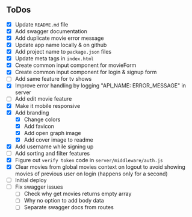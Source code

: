 ## ToDos

- [x] Update `README.md` file
- [x] Add swagger documentation
- [x] Add duplicate movie error message
- [x] Update app name locally & on github
- [x] Add project name to `package.json` files
- [x] Update meta tags in `index.html`
- [x] Create common input component for movieForm
- [x] Create common input component for login & signup form
- [ ] Add same feature for tv shows
- [x] Improve error handling by logging "API_NAME: ERROR_MESSAGE" in server
- [ ] Add edit movie feature
- [x] Make it mobile responsive
- [x] Add branding
  - [x] Change colors
  - [x] Add favicon
  - [x] Add open graph image
  - [x] Add cover image to readme
- [x] Add username while signing up
- [ ] Add sorting and filter features
- [x] Figure out `verify token` code in `server/middleware/auth.js`
- [x] Clear movies from global movies context on logout to avoid showing movies of previous user on login (happens only for a second)
- [ ] Initial deploy
- [ ] Fix swagger issues
  - [ ] Check why get movies returns empty array
  - [ ] Why no option to add body data
  - [ ] Separate swagger docs from routes
